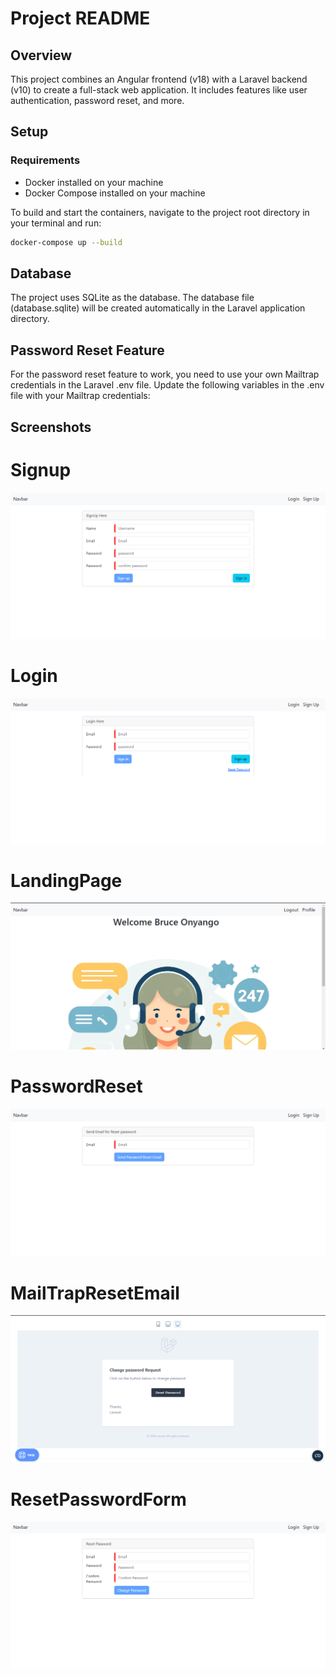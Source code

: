 # Project README

## Overview

This project combines an Angular frontend (v18) with a Laravel backend (v10) to create a full-stack web application. It includes features like user authentication, password reset, and more.

## Setup

### Requirements

- Docker installed on your machine
- Docker Compose installed on your machine

To build and start the containers, navigate to the project root directory in your terminal and run:

```bash
docker-compose up --build
```

## Database
The project uses SQLite as the database. The database file (database.sqlite) will be created automatically in the Laravel application directory.

## Password Reset Feature
For the password reset feature to work, you need to use your own Mailtrap credentials in the Laravel .env file. Update the following variables in the .env file with your Mailtrap credentials:

## Screenshots


# Signup
![Screenshot 1](frontend/public/assets/img/signup.png)

# Login
![Screenshot 1](frontend/public/assets/img/login.png)

# LandingPage
![Screenshot 1](frontend/public/assets/img/profile.png)

# PasswordReset
![Screenshot 1](frontend/public/assets/img/request-reset.png)

# MailTrapResetEmail
![Screenshot 1](frontend/public/assets/img/mailtrap-password-reset.png)

# ResetPasswordForm
![Screenshot 1](frontend/public/assets/img/response-request.png)



